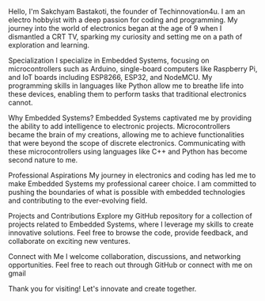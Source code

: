 
Hello, I'm Sakchyam Bastakoti, the founder of Techinnovation4u. I am an electro hobbyist with a deep passion for coding and programming. My journey into the world of electronics began at the age of 9 when I dismantled a CRT TV, sparking my curiosity and setting me on a path of exploration and learning.

Specialization
I specialize in Embedded Systems, focusing on microcontrollers such as Arduino, single-board computers like Raspberry Pi, and IoT boards including ESP8266, ESP32, and NodeMCU. My programming skills in languages like Python allow me to breathe life into these devices, enabling them to perform tasks that traditional electronics cannot.

Why Embedded Systems?
Embedded Systems captivated me by providing the ability to add intelligence to electronic projects. Microcontrollers became the brain of my creations, allowing me to achieve functionalities that were beyond the scope of discrete electronics. Communicating with these microcontrollers using languages like C++ and Python has become second nature to me.

Professional Aspirations
My journey in electronics and coding has led me to make Embedded Systems my professional career choice. I am committed to pushing the boundaries of what is possible with embedded technologies and contributing to the ever-evolving field.

Projects and Contributions
Explore my GitHub repository for a collection of projects related to Embedded Systems, where I leverage my skills to create innovative solutions. Feel free to browse the code, provide feedback, and collaborate on exciting new ventures.

Connect with Me
I welcome collaboration, discussions, and networking opportunities. Feel free to reach out through GitHub or connect with me on gmail

Thank you for visiting! Let's innovate and create together.
